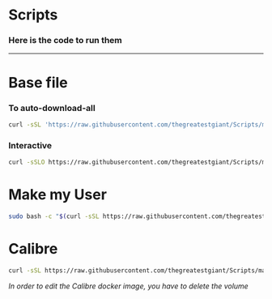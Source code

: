 # Scripts

### Here is the code to run them
---
# Base file
### To auto-download-all
```bash
curl -sSL 'https://raw.githubusercontent.com/thegreatestgiant/Scripts/main/Base.sh' | sudo bash -s - -y
```

### Interactive
```bash
curl -sSLO https://raw.githubusercontent.com/thegreatestgiant/Scripts/main/Base.sh; chmod +x Base.sh;sudo ./Base.sh || ./Base.sh
```

# Make my User
```bash
sudo bash -c "$(curl -sSL https://raw.githubusercontent.com/thegreatestgiant/Scripts/main/users.sh)"
```

# Calibre
```sh
curl -sSL https://raw.githubusercontent.com/thegreatestgiant/Scripts/main/Calibre.sh | sudo bash
```
*In order to edit the Calibre docker image, you have to delete the volume*
